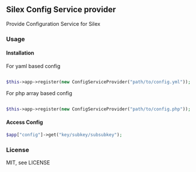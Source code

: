 ## Silex Config Service provider

Provide Configuration Service for Silex

### Usage

#### Installation

For yaml based config

~~~php

$this->app->register(new ConfigServiceProvider("path/to/config.yml"));

~~~

For php array based config

~~~php

$this->app->register(new ConfigServiceProvider("path/to/config.php"));

~~~

#### Access Config

~~~php
$app["config"]->get("key/subkey/subsubkey");
~~~

### License

MIT, see LICENSE